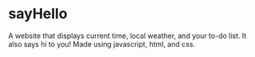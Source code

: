# sayHello
A website that displays current time, local weather, and your to-do list. It also says hi to you! Made using javascript, html, and css.
